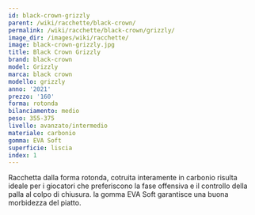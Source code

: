 ```yaml
---
id: black-crown-grizzly
parent: /wiki/racchette/black-crown/
permalink: /wiki/racchette/black-crown/grizzly/
image_dir: /images/wiki/racchette/
image: black-crown-grizzly.jpg
title: Black Crown Grizzly
brand: black-crown
model: Grizzly
marca: black crown
modello: grizzly
anno: '2021'
prezzo: '160'
forma: rotonda
bilanciamento: medio
peso: 355-375
livello: avanzato/intermedio
materiale: carbonio
gomma: EVA Soft
superficie: liscia
index: 1
---
```

Racchetta dalla forma rotonda, cotruita interamente in carbonio risulta ideale per i giocatori che preferiscono la fase offensiva e il controllo della palla al colpo di chiusura. la gomma EVA Soft garantisce una buona morbidezza del piatto.